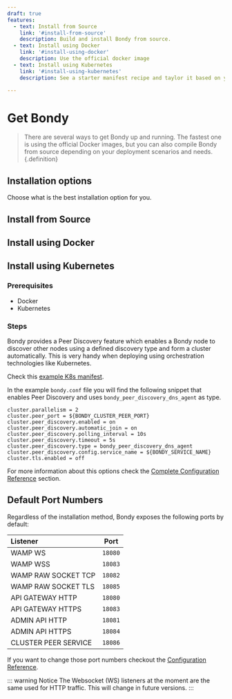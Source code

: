 ```yaml
---
draft: true
features:
  - text: Install from Source
    link: '#install-from-source'
    description: Build and install Bondy from source.
  - text: Install using Docker
    link: '#install-using-docker'
    description: Use the official docker image
  - text: Install using Kubernetes
    link: '#install-using-kubernetes'
    description: See a starter manifest recipe and taylor it based on your needs.

---
```


# Get Bondy
>There are several ways to get Bondy up and running. The fastest one is using the official Docker images,  but you can also compile Bondy from source depending on your deployment scenarios and needs.{.definition}

## Installation options
Choose what is the best installation option for you.

<Features class="VPHomeFeatures" :features="$frontmatter.features"/>


## Install from Source

## Install using Docker

## Install using Kubernetes

### Prerequisites
* Docker
* Kubernetes

### Steps
Bondy provides a Peer Discovery feature which enables a Bondy node to discover other nodes using a defined discovery type and form a cluster automatically. This is very handy when deploying using orchestration technologies like Kubernetes.

Check this [example K8s manifest](https://gitlab.com/leapsight/bondy_kubernetes).

In the example `bondy.conf` file you will find the following snippet that enables Peer Discovery and uses `bondy_peer_discovery_dns_agent` as type.

```
cluster.parallelism = 2
cluster.peer_port = ${BONDY_CLUSTER_PEER_PORT}
cluster.peer_discovery.enabled = on
cluster.peer_discovery.automatic_join = on
cluster.peer_discovery.polling_interval = 10s
cluster.peer_discovery.timeout = 5s
cluster.peer_discovery.type = bondy_peer_discovery_dns_agent
cluster.peer_discovery.config.service_name = ${BONDY_SERVICE_NAME}
cluster.tls.enabled = off
```

For more information about this options check the [Complete Configuration Reference]() section.


## Default Port Numbers

Regardless of the installation method, Bondy exposes the following ports by default:

|Listener|Port|
|:---|---|
|WAMP WS|`18080`|
|WAMP WSS|`18083`|
|WAMP RAW SOCKET TCP|`18082`|
|WAMP RAW SOCKET TLS|`18085`|
|API GATEWAY HTTP|`18080`|
|API GATEWAY HTTPS|`18083`|
|ADMIN API HTTP|`18081`|
|ADMIN API HTTPS|`18084`|
|CLUSTER PEER SERVICE|`18086`|

If you want to change those port numbers checkout the [Configuration Reference](/reference/configuration/index).

::: warning Notice
The Websocket (WS) listeners at the moment are the same used for HTTP traffic. This will change in future versions.
:::